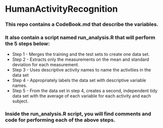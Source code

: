 # HumanActivityRecognition
### This repo contains a CodeBook.md that describe the variables.
### It also contain a script named run_analysis.R that will perform the 5 steps below:
* Step 1 - Merges the training and the test sets to create one data set.
* Step 2 - Extracts only the measurements on the mean and standard deviation for each measurement.
* Step 3 - Uses descriptive activity names to name the activities in the data set
* Step 4 - Appropriately labels the data set with descriptive variable names.
* Step 5 - From the data set in step 4, creates a second, independent tidy data set with the average of each variable for each activity and each subject.

### Inside the run_analysis.R script, you will find comments and code for performing each of the above steps. 
